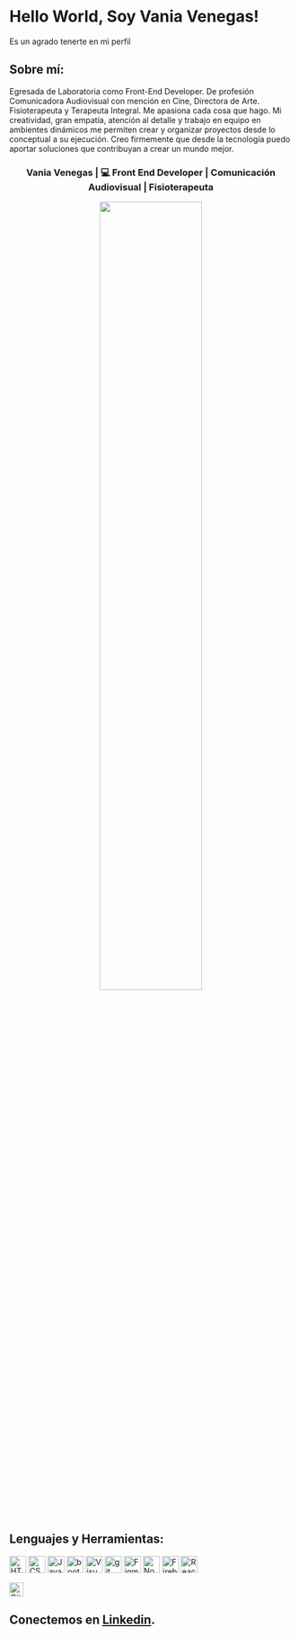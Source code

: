 # Hello World, Soy Vania Venegas!
Es un agrado tenerte en mi perfil

## Sobre mí:
Egresada de Laboratoria como Front-End Developer. De profesión Comunicadora Audiovisual con mención en Cine, Directora de Arte. Fisioterapeuta y Terapeuta Integral. Me apasiona cada cosa que hago. Mi creatividad, gran empatía, atención al detalle y trabajo en equipo en ambientes dinámicos me permiten crear y organizar proyectos desde lo conceptual a su ejecución. Creo firmemente que desde la tecnología puedo aportar soluciones que contribuyan a crear un mundo mejor.

<div align="center">
<h3> Vania Venegas | 💻 Front End Developer | Comunicación Audiovisual | Fisioterapeuta </h3>
</div>
<div align="center"><img src="https://i.pinimg.com/564x/72/7b/3c/727b3cf20073d5f1e66ba0337cd1272a.jpg" width="60%"/> </div>

## Lenguajes y Herramientas:

<img src="https://img.shields.io/badge/HTML5-282C34?logo=html5&logoColor=E34F26" alt="HTML5 logo" title="HTML5" height="30" /> <img src="https://img.shields.io/badge/CSS3-282C34?logo=css3&logoColor=1572B6" alt="CSS3 logo" title="CSS3" height="30" />
<img src="https://img.shields.io/badge/JavaScript-282C34?logo=javascript&logoColor=F7DF1E" alt="JavaScript logo" title="JavaScript" height="30" />
<img src="https://img.shields.io/badge/Bootstrap-282C34?logo=Bootstrap&logoColor=007ACC" alt="bootstrap logo" title="bootstrap" height="30" />
<img src="https://img.shields.io/badge/VS%20Code-282C34?logo=visual-studio-code&logoColor=007ACC" alt="Visual Studio Code logo" title="Visual Studio Code" height="30" />
<img src="https://img.shields.io/badge/git-282C34?logo=git&logoColor=F05032" alt="git logo" title="git" height="30" />
<img src="https://img.shields.io/badge/Figma-282C34?logo=figma&logoColor=white" alt="Figma" title="Fifma" height="30" />
<img src="https://img.shields.io/badge/Node.js-282C34?logo=node.js&logoColor=339933" alt="Node.js logo" title="Node.js" height="30" /> <img src="https://img.shields.io/badge/Firebase-282C34?logo=firebase&logoColor=FFCA28" alt="Firebase logo" title="Firebase" height="30" /> <img src="https://img.shields.io/badge/React-282C34?logo=react&logoColor=61DAFB" alt="React logo" title="React" height="30" />

<img src="https://img.shields.io/badge/GitHub-282C34?logo=github&logoColor=lightgrey" alt="GitHub logo" title="GitHub" height="25" />




## Conectemos en [Linkedin](https://www.linkedin.com/in/vania-venegas-756ba327/).
